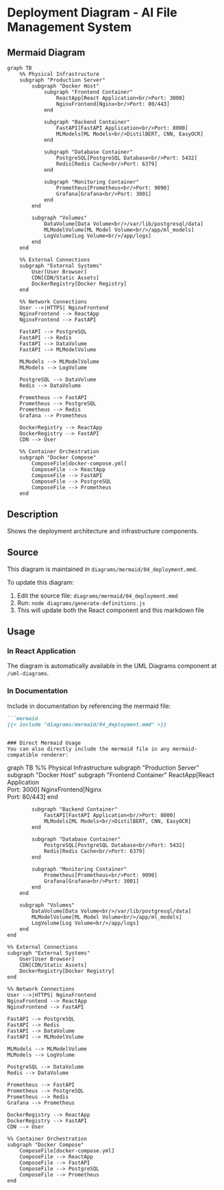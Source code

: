 # Deployment Diagram - AI File Management System

## Mermaid Diagram

```mermaid
graph TB
    %% Physical Infrastructure
    subgraph "Production Server"
        subgraph "Docker Host"
            subgraph "Frontend Container"
                ReactApp[React Application<br/>Port: 3000]
                NginxFrontend[Nginx<br/>Port: 80/443]
            end
            
            subgraph "Backend Container"
                FastAPI[FastAPI Application<br/>Port: 8000]
                MLModels[ML Models<br/>DistilBERT, CNN, EasyOCR]
            end
            
            subgraph "Database Container"
                PostgreSQL[PostgreSQL Database<br/>Port: 5432]
                Redis[Redis Cache<br/>Port: 6379]
            end
            
            subgraph "Monitoring Container"
                Prometheus[Prometheus<br/>Port: 9090]
                Grafana[Grafana<br/>Port: 3001]
            end
        end
        
        subgraph "Volumes"
            DataVolume[Data Volume<br/>/var/lib/postgresql/data]
            MLModelVolume[ML Model Volume<br/>/app/ml_models]
            LogVolume[Log Volume<br/>/app/logs]
        end
    end

    %% External Connections
    subgraph "External Systems"
        User[User Browser]
        CDN[CDN/Static Assets]
        DockerRegistry[Docker Registry]
    end

    %% Network Connections
    User -->|HTTPS| NginxFrontend
    NginxFrontend --> ReactApp
    NginxFrontend --> FastAPI
    
    FastAPI --> PostgreSQL
    FastAPI --> Redis
    FastAPI --> DataVolume
    FastAPI --> MLModelVolume
    
    MLModels --> MLModelVolume
    MLModels --> LogVolume
    
    PostgreSQL --> DataVolume
    Redis --> DataVolume
    
    Prometheus --> FastAPI
    Prometheus --> PostgreSQL
    Prometheus --> Redis
    Grafana --> Prometheus
    
    DockerRegistry --> ReactApp
    DockerRegistry --> FastAPI
    CDN --> User

    %% Container Orchestration
    subgraph "Docker Compose"
        ComposeFile[docker-compose.yml]
        ComposeFile --> ReactApp
        ComposeFile --> FastAPI
        ComposeFile --> PostgreSQL
        ComposeFile --> Prometheus
    end
```

## Description

Shows the deployment architecture and infrastructure components.

## Source

This diagram is maintained in `diagrams/mermaid/04_deployment.mmd`.

To update this diagram:
1. Edit the source file: `diagrams/mermaid/04_deployment.mmd`
2. Run: `node diagrams/generate-definitions.js`
3. This will update both the React component and this markdown file

## Usage

### In React Application
The diagram is automatically available in the UML Diagrams component at `/uml-diagrams`.

### In Documentation
Include in documentation by referencing the mermaid file:

```markdown
```mermaid
{{< include "diagrams/mermaid/04_deployment.mmd" >}}
```
```

### Direct Mermaid Usage
You can also directly include the mermaid file in any mermaid-compatible renderer:

```
graph TB
    %% Physical Infrastructure
    subgraph "Production Server"
        subgraph "Docker Host"
            subgraph "Frontend Container"
                ReactApp[React Application<br/>Port: 3000]
                NginxFrontend[Nginx<br/>Port: 80/443]
            end
            
            subgraph "Backend Container"
                FastAPI[FastAPI Application<br/>Port: 8000]
                MLModels[ML Models<br/>DistilBERT, CNN, EasyOCR]
            end
            
            subgraph "Database Container"
                PostgreSQL[PostgreSQL Database<br/>Port: 5432]
                Redis[Redis Cache<br/>Port: 6379]
            end
            
            subgraph "Monitoring Container"
                Prometheus[Prometheus<br/>Port: 9090]
                Grafana[Grafana<br/>Port: 3001]
            end
        end
        
        subgraph "Volumes"
            DataVolume[Data Volume<br/>/var/lib/postgresql/data]
            MLModelVolume[ML Model Volume<br/>/app/ml_models]
            LogVolume[Log Volume<br/>/app/logs]
        end
    end

    %% External Connections
    subgraph "External Systems"
        User[User Browser]
        CDN[CDN/Static Assets]
        DockerRegistry[Docker Registry]
    end

    %% Network Connections
    User -->|HTTPS| NginxFrontend
    NginxFrontend --> ReactApp
    NginxFrontend --> FastAPI
    
    FastAPI --> PostgreSQL
    FastAPI --> Redis
    FastAPI --> DataVolume
    FastAPI --> MLModelVolume
    
    MLModels --> MLModelVolume
    MLModels --> LogVolume
    
    PostgreSQL --> DataVolume
    Redis --> DataVolume
    
    Prometheus --> FastAPI
    Prometheus --> PostgreSQL
    Prometheus --> Redis
    Grafana --> Prometheus
    
    DockerRegistry --> ReactApp
    DockerRegistry --> FastAPI
    CDN --> User

    %% Container Orchestration
    subgraph "Docker Compose"
        ComposeFile[docker-compose.yml]
        ComposeFile --> ReactApp
        ComposeFile --> FastAPI
        ComposeFile --> PostgreSQL
        ComposeFile --> Prometheus
    end
```
